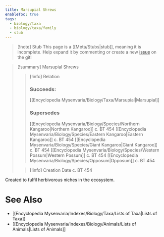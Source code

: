 ```yaml
---
title: Marsupial Shrews
enableToc: true
tags:
  - biology/taxa
  - biology/taxa/family
  - stub
---
```


> [!note] Stub
> This page is a [[Meta/Stubs|stub]], meaning it is incomplete. Help expand it by commenting or create a new [issue](https://github.com/RagtimeGal/quartz--encyclopedia-mysenvaria/issues/new/choose) on the git!


> [!summary] Marsupial Shrews
> > [!info] Relation
> > ### Succeeds:
> > [[Encyclopedia Mysenvaria/Biology/Taxa/Marsupial|Marsupial]]
> > ### Supersedes 
> > [[Encyclopedia Mysenvaria/Biology/Species/Northern Kangaroo|Northern Kangaroo]] c. BT 454
> > [[Encyclopedia Mysenvaria/Biology/Species/Eastern Kangaroo|Eastern Kangaroo]] c. BT 454
> > [[Encyclopedia Mysenvaria/Biology/Species/Giant Kangaroo|Giant Kangaroo]] c. BT 454
> > [[Encyclopedia Mysenvaria/Biology/Species/Western Possum|Western Possum]] c. BT 454
> > [[Encyclopedia Mysenvaria/Biology/Species/Opposum|Opposum]] c. BT 454
>
> > [!info] Creation Date
> > c. BT 454

Created to fulfil herbivorous niches in the ecosystem.

# See Also
- [[Encyclopedia Mysenvaria/Indexes/Biology/Taxa/Lists of Taxa|Lists of Taxa]]
- [[Encyclopedia Mysenvaria/Indexes/Biology/Animals/Lists of Animals|Lists of Animals]]

